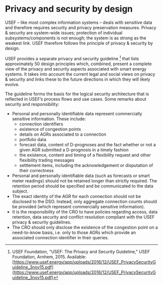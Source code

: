 # Privacy and security by design

USEF – like most complex information systems – deals with sensitive data and therefore requires security and privacy preservation measures.
Privacy & security are system-wide issues; protection of individual subsystems/components is not enough; the system is as strong as the weakest link.
USEF therefore follows the principle of privacy & security by design.

USEF provides a separate privacy and security guideline [^B5] that lists approximately 50 design principles which, combined, present a complete view of the privacy and security aspects associated with smart energy systems.
It takes into account the current legal and social views on privacy & security and links these to the future directions in which they will likely evolve.

[^B5]: USEF Foundation, "USEF: The Privacy and Security Guideline," USEF Foundation, Arnhem, 2015. Available: [https://www.usef.energy/app/uploads/2016/12/USEF_PrivacySecurityGuideline_3nov15.pdf](https://www.usef.energy/app/uploads/2016/12/USEF_PrivacySecurityGuideline_3nov15.pdf)

The guideline forms the basis for the logical security architecture that is reflected in USEF’s process flows and use cases.
Some remarks about security and responsibility:

- Personal and personally identifiable data represent commercially sensitive information. These include:
    - connection identifiers
    - existence of congestion points
    - details on AGRs associated to a connection
    - portfolio data
    - forecast data, content of D-prognoses and the fact whether or not a given AGR submitted a D-prognosis in a timely fashion
    - the existence, content and timing of a flexibility request and other flexibility trading messages
    - settlement items, including the acknowledgement or disputation of their correctness
- Personal and personally identifiable data (such as forecasts or smart meter readings) should not be retained longer than strictly required. The retention period should be specified and be communicated to the data subject.
- The exact identity of the AGR for each connection should not be disclosed to the DSO. Instead, only aggregate connection counts should be provided (which represent commercially sensitive information).
- It is the responsibility of the CRO to have policies regarding access, data retention, data security and conflict resolution compliant with the USEF privacy & security guidelines.
- The CRO should only disclose the existence of the congestion point on a need-to-know basis, i.e. only to those AGRs which provide an associated connection identifier in their queries.

